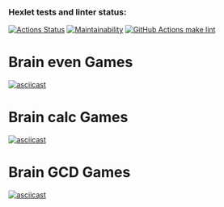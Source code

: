 ### Hexlet tests and linter status:
[![Actions Status](https://github.com/Zeal22/backend-project-lvl1/workflows/hexlet-check/badge.svg)](https://github.com/Zeal22/backend-project-lvl1/actions)
[![Maintainability](https://api.codeclimate.com/v1/badges/048e840a89030d3968fe/maintainability)](https://codeclimate.com/github/Zeal22/backend-project-lvl1/maintainability)
[![GitHub Actions make lint](https://github.com/Zeal22/backend-project-lvl1/actions/workflows/github-actions-make-lint.yml/badge.svg?branch=main)](https://github.com/Zeal22/backend-project-lvl1/actions/workflows/github-actions-make-lint.yml)

# Brain even Games
[![asciicast](https://asciinema.org/a/lgySYRr7rRxBwcmMedOabNqPm.svg)](https://asciinema.org/a/lgySYRr7rRxBwcmMedOabNqPm)

# Brain calc Games
[![asciicast](https://asciinema.org/a/dHY8oj1AMHN32gAUMDetFYsX4.svg)](https://asciinema.org/a/dHY8oj1AMHN32gAUMDetFYsX4)

# Brain GCD Games
[![asciicast](https://asciinema.org/a/MPreSqciXOOVA1u2TYoRQUb4n.svg)](https://asciinema.org/a/MPreSqciXOOVA1u2TYoRQUb4n)
